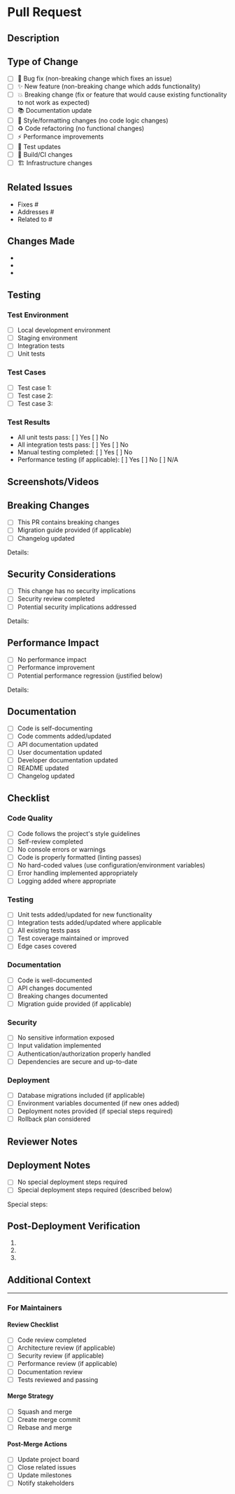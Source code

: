 # Pull Request

## Description
<!-- Provide a brief description of the changes in this PR -->

## Type of Change
<!-- Check all that apply -->
- [ ] 🐛 Bug fix (non-breaking change which fixes an issue)
- [ ] ✨ New feature (non-breaking change which adds functionality)
- [ ] 💥 Breaking change (fix or feature that would cause existing functionality to not work as expected)
- [ ] 📚 Documentation update
- [ ] 🎨 Style/formatting changes (no code logic changes)
- [ ] ♻️ Code refactoring (no functional changes)
- [ ] ⚡ Performance improvements
- [ ] 🧪 Test updates
- [ ] 🔧 Build/CI changes
- [ ] 🏗️ Infrastructure changes

## Related Issues
<!-- Link to related issues using "Fixes #123" or "Closes #123" or "Addresses #123" -->
- Fixes #
- Addresses #
- Related to #

## Changes Made
<!-- Provide a detailed list of changes -->
-
-
-

## Testing
<!-- Describe the testing you've performed -->

### Test Environment
- [ ] Local development environment
- [ ] Staging environment
- [ ] Integration tests
- [ ] Unit tests

### Test Cases
<!-- Describe specific test cases you've executed -->
- [ ] Test case 1:
- [ ] Test case 2:
- [ ] Test case 3:

### Test Results
<!-- Provide test results or link to test reports -->
- All unit tests pass: [ ] Yes [ ] No
- All integration tests pass: [ ] Yes [ ] No
- Manual testing completed: [ ] Yes [ ] No
- Performance testing (if applicable): [ ] Yes [ ] No [ ] N/A

## Screenshots/Videos
<!-- If applicable, add screenshots or videos to demonstrate the changes -->

## Breaking Changes
<!-- If this PR contains breaking changes, describe them here -->
- [ ] This PR contains breaking changes
- [ ] Migration guide provided (if applicable)
- [ ] Changelog updated

Details:
<!-- Describe breaking changes and migration path -->

## Security Considerations
<!-- Address any security implications -->
- [ ] This change has no security implications
- [ ] Security review completed
- [ ] Potential security implications addressed

Details:
<!-- Describe any security considerations -->

## Performance Impact
<!-- Describe any performance implications -->
- [ ] No performance impact
- [ ] Performance improvement
- [ ] Potential performance regression (justified below)

Details:
<!-- Describe performance implications -->

## Documentation
<!-- Check all that apply -->
- [ ] Code is self-documenting
- [ ] Code comments added/updated
- [ ] API documentation updated
- [ ] User documentation updated
- [ ] Developer documentation updated
- [ ] README updated
- [ ] Changelog updated

## Checklist
<!-- Ensure all items are complete before requesting review -->

### Code Quality
- [ ] Code follows the project's style guidelines
- [ ] Self-review completed
- [ ] No console errors or warnings
- [ ] Code is properly formatted (linting passes)
- [ ] No hard-coded values (use configuration/environment variables)
- [ ] Error handling implemented appropriately
- [ ] Logging added where appropriate

### Testing
- [ ] Unit tests added/updated for new functionality
- [ ] Integration tests added/updated where applicable
- [ ] All existing tests pass
- [ ] Test coverage maintained or improved
- [ ] Edge cases covered

### Documentation
- [ ] Code is well-documented
- [ ] API changes documented
- [ ] Breaking changes documented
- [ ] Migration guide provided (if applicable)

### Security
- [ ] No sensitive information exposed
- [ ] Input validation implemented
- [ ] Authentication/authorization properly handled
- [ ] Dependencies are secure and up-to-date

### Deployment
- [ ] Database migrations included (if applicable)
- [ ] Environment variables documented (if new ones added)
- [ ] Deployment notes provided (if special steps required)
- [ ] Rollback plan considered

## Reviewer Notes
<!-- Any specific areas you'd like reviewers to focus on -->

## Deployment Notes
<!-- Any special deployment considerations -->
- [ ] No special deployment steps required
- [ ] Special deployment steps required (described below)

Special steps:
<!-- Describe any special deployment steps -->

## Post-Deployment Verification
<!-- Steps to verify the changes work correctly after deployment -->
1.
2.
3.

## Additional Context
<!-- Add any other context about the pull request here -->

---

### For Maintainers
<!-- This section is for maintainer use -->

#### Review Checklist
- [ ] Code review completed
- [ ] Architecture review (if applicable)
- [ ] Security review (if applicable)
- [ ] Performance review (if applicable)
- [ ] Documentation review
- [ ] Tests reviewed and passing

#### Merge Strategy
- [ ] Squash and merge
- [ ] Create merge commit
- [ ] Rebase and merge

#### Post-Merge Actions
- [ ] Update project board
- [ ] Close related issues
- [ ] Update milestones
- [ ] Notify stakeholders